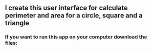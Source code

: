 ## I create this user interface for calculate perimeter and area for a circle, square and a triangle

### If you want to run this app on your computer download the files:

### 
